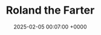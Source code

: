 ---
title: "Roland the Farter"
link: "https://en.wikipedia.org/wiki/Roland_the_Farter"
date: "2025-02-05 00:07:00 +0000"
description: 
category: "wikipedia"
---